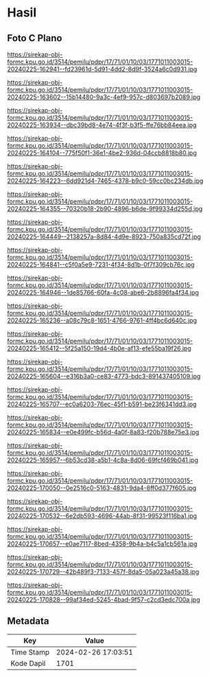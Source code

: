 # Hasil

## Foto C Plano

https://sirekap-obj-formc.kpu.go.id/3514/pemilu/pdpr/17/71/01/10/03/1771011003015-20240225-162941--fd23961d-5d91-4dd2-8d9f-3524a6c0d931.jpg

https://sirekap-obj-formc.kpu.go.id/3514/pemilu/pdpr/17/71/01/10/03/1771011003015-20240225-163602--15b14480-9a3c-4ef9-957c-d803697b2089.jpg

https://sirekap-obj-formc.kpu.go.id/3514/pemilu/pdpr/17/71/01/10/03/1771011003015-20240225-163934--dbc39bd8-4e74-4f3f-b3f5-ffe76bb84eea.jpg

https://sirekap-obj-formc.kpu.go.id/3514/pemilu/pdpr/17/71/01/10/03/1771011003015-20240225-164104--775f50f1-36e1-4be2-936d-04ccb8818b80.jpg

https://sirekap-obj-formc.kpu.go.id/3514/pemilu/pdpr/17/71/01/10/03/1771011003015-20240225-164223--6dd921d4-7465-4378-b9c0-59cc0bc234db.jpg

https://sirekap-obj-formc.kpu.go.id/3514/pemilu/pdpr/17/71/01/10/03/1771011003015-20240225-164355--70320b18-2b90-4896-b6de-9f99334d255d.jpg

https://sirekap-obj-formc.kpu.go.id/3514/pemilu/pdpr/17/71/01/10/03/1771011003015-20240225-164449--2138257a-8d84-4d9e-8923-750a835cd72f.jpg

https://sirekap-obj-formc.kpu.go.id/3514/pemilu/pdpr/17/71/01/10/03/1771011003015-20240225-164841--c5f0a5e9-7231-4f34-8d1b-0f7f309cb76c.jpg

https://sirekap-obj-formc.kpu.go.id/3514/pemilu/pdpr/17/71/01/10/03/1771011003015-20240225-164946--1de85766-60fa-4c08-abe6-2b8896fa4f34.jpg

https://sirekap-obj-formc.kpu.go.id/3514/pemilu/pdpr/17/71/01/10/03/1771011003015-20240225-165236--a08c79c8-1651-4766-9761-4ff4bc6d640c.jpg

https://sirekap-obj-formc.kpu.go.id/3514/pemilu/pdpr/17/71/01/10/03/1771011003015-20240225-165412--5f25a150-19d4-4b0e-af13-efe55ba19f26.jpg

https://sirekap-obj-formc.kpu.go.id/3514/pemilu/pdpr/17/71/01/10/03/1771011003015-20240225-165604--e316b3a0-ce83-4773-bdc3-891437405109.jpg

https://sirekap-obj-formc.kpu.go.id/3514/pemilu/pdpr/17/71/01/10/03/1771011003015-20240225-165707--ec0a6203-76ec-45f1-b591-be23f6341dd3.jpg

https://sirekap-obj-formc.kpu.go.id/3514/pemilu/pdpr/17/71/01/10/03/1771011003015-20240225-165834--e0e499fc-b56d-4a0f-8a83-f20b788e75e3.jpg

https://sirekap-obj-formc.kpu.go.id/3514/pemilu/pdpr/17/71/01/10/03/1771011003015-20240225-165957--6b53cd38-a5b1-4c8a-8d06-69fcf469b041.jpg

https://sirekap-obj-formc.kpu.go.id/3514/pemilu/pdpr/17/71/01/10/03/1771011003015-20240225-170050--0e2516c0-5163-4831-9da4-8ff0d377f605.jpg

https://sirekap-obj-formc.kpu.go.id/3514/pemilu/pdpr/17/71/01/10/03/1771011003015-20240225-170532--6e2db593-4696-44ab-8f31-99523f116ba1.jpg

https://sirekap-obj-formc.kpu.go.id/3514/pemilu/pdpr/17/71/01/10/03/1771011003015-20240225-170657--e0ae7117-8bed-4358-9b4a-b4c5a1cb561a.jpg

https://sirekap-obj-formc.kpu.go.id/3514/pemilu/pdpr/17/71/01/10/03/1771011003015-20240225-170729--42b489f3-7133-457f-8da5-05a023a45a38.jpg

https://sirekap-obj-formc.kpu.go.id/3514/pemilu/pdpr/17/71/01/10/03/1771011003015-20240225-170828--99af34ed-5245-4bad-9f57-c2cd3edc700a.jpg


## Metadata

| Key        | Value               |
| ---------- | ------------------- |
| Time Stamp | 2024-02-26 17:03:51 |
| Kode Dapil | 1701                |



